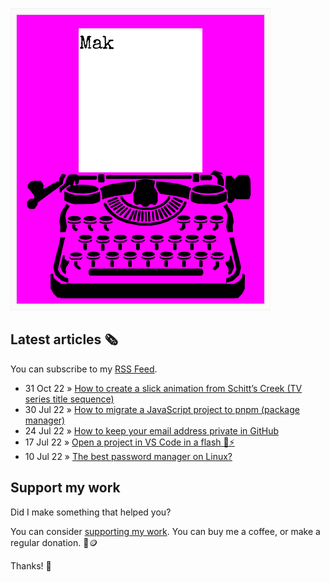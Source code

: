 ![quote](img/quote.gif)

## Latest articles 🗞️

You can subscribe to my [RSS Feed](https://www.roboleary.net/feed.xml).

<!-- BLOG:START -->
 - 31 Oct 22 » [How to create a slick animation from Schitt’s Creek &lpar;TV series title sequence&rpar;](https://www.roboleary.net/animation/2022/10/31/how-to-make-a-slick-animation-schitts-creek-title-sequence.html)
 - 30 Jul 22 » [How to migrate a JavaScript project to pnpm &lpar;package manager&rpar;](https://www.roboleary.net/tools/2022/07/31/how-to-migrate-a-javascript-project-to-pnpm.html)
 - 24 Jul 22 » [How to keep your email address private in GitHub](https://www.roboleary.net/privacy/2022/07/25/how-to-keep-your-email-private-on-github.html)
 - 17 Jul 22 » [Open a project in VS Code in a flash 📂⚡](https://www.roboleary.net/tools/2022/07/18/open-a-project-in-vscode-in-a-flash.html)
 - 10 Jul 22 » [The best password manager on Linux?](https://www.roboleary.net/apps/2022/07/11/best-password-manager-on-linux.html)<!-- BLOG:END -->

## Support my work

Did I make something that helped you?

You can consider [supporting my work](https://ko-fi.com/roboleary). You can buy me a coffee, or make a regular donation. 🌈🪙

Thanks! 🙏
